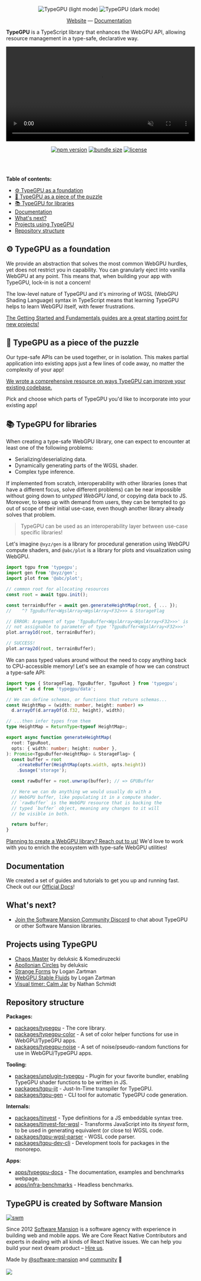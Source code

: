 <div align="center">

![TypeGPU (light mode)](./apps/typegpu-docs/public/typegpu-logo-light.svg#gh-light-mode-only)
![TypeGPU (dark mode)](./apps/typegpu-docs/public/typegpu-logo-dark.svg#gh-dark-mode-only)

[Website](https://docs.swmansion.com/TypeGPU) —
[Documentation](https://docs.swmansion.com/TypeGPU/getting-started)

</div>

**TypeGPU** is a TypeScript library that enhances the WebGPU API, allowing
resource management in a type-safe, declarative way.

<div align="center">
<video width="512" autoplay muted loop playsinline src="https://github.com/user-attachments/assets/5bca716d-477d-44a1-a839-5df0c8d9044c"></video>

<!-- automd:badges color="plum" license name="typegpu" bundlephobia no-npmDownloads -->

[![npm version](https://img.shields.io/npm/v/typegpu?color=plum)](https://npmjs.com/package/typegpu)
[![bundle size](https://img.shields.io/bundlephobia/minzip/typegpu?color=plum)](https://bundlephobia.com/package/typegpu)
[![license](https://img.shields.io/github/license/software-mansion/TypeGPU?color=plum)](https://github.com/software-mansion/TypeGPU/blob/main/LICENSE)

<!-- /automd -->

</div>

<br>
<br>

**Table of contents:**

- [⚙️ TypeGPU as a foundation](#⚙️-typegpu-as-a-foundation)
- [🧩 TypeGPU as a piece of the puzzle](#🧩-typegpu-as-a-piece-of-the-puzzle)
- [📚 TypeGPU for libraries](#📚-typegpu-for-libraries)
- [Documentation](#documentation)
- [What's next?](#whats-next)
- [Projects using TypeGPU](#projects-using-typegpu)
- [Repository structure](#repository-structure)

## ⚙️ TypeGPU as a foundation

We provide an abstraction that solves the most common WebGPU hurdles, yet does
not restrict you in capability. You can granularly eject into vanilla WebGPU at
any point. This means that, when building your app with TypeGPU, lock-in is not
a concern!

The low-level nature of TypeGPU and it's mirroring of WGSL (WebGPU Shading
Language) syntax in TypeScript means that learning TypeGPU helps to learn WebGPU
itself, with fewer frustrations.

[The Getting Started and Fundamentals guides are a great starting point for new projects!](https://docs.swmansion.com/TypeGPU/getting-started/)

## 🧩 TypeGPU as a piece of the puzzle

Our type-safe APIs can be used together, or in isolation. This makes partial
application into existing apps just a few lines of code away, no matter the
complexity of your app!

[We wrote a comprehensive resource on ways TypeGPU can improve your existing codebase.](https://docs.swmansion.com/TypeGPU/integration/webgpu-interoperability/)

Pick and choose which parts of TypeGPU you'd like to incorporate into your
existing app!

## 📚 TypeGPU for libraries

When creating a type-safe WebGPU library, one can expect to encounter at least
one of the following problems:

- Serializing/deserializing data.
- Dynamically generating parts of the WGSL shader.
- Complex type inference.

If implemented from scratch, interoperability with other libraries (ones that
have a different focus, solve different problems) can be near impossible without
going down to _untyped WebGPU land_, or copying data back to JS. Moreover, to
keep up with demand from users, they can be tempted to go out of scope of their
initial use-case, even though another library already solves that problem.

> TypeGPU can be used as an interoperability layer between use-case specific
> libraries!

Let's imagine `@xyz/gen` is a library for procedural generation using WebGPU
compute shaders, and `@abc/plot` is a library for plots and visualization using
WebGPU.

```ts
import tgpu from 'typegpu';
import gen from '@xyz/gen';
import plot from '@abc/plot';

// common root for allocating resources
const root = await tgpu.init();

const terrainBuffer = await gen.generateHeightMap(root, { ... });
//    ^? TgpuBuffer<WgslArray<WgslArray<F32>>> & StorageFlag

// ERROR: Argument of type 'TgpuBuffer<WgslArray<WgslArray<F32>>>' is
// not assignable to parameter of type 'TgpuBuffer<WgslArray<F32>>>'
plot.array1d(root, terrainBuffer);

// SUCCESS!
plot.array2d(root, terrainBuffer);
```

We can pass typed values around without the need to copy anything back to
CPU-accessible memory! Let's see an example of how we can construct a type-safe
API:

```ts
import type { StorageFlag, TgpuBuffer, TgpuRoot } from 'typegpu';
import * as d from 'typegpu/data';

// We can define schemas, or functions that return schemas...
const HeightMap = (width: number, height: number) =>
  d.arrayOf(d.arrayOf(d.f32, height), width);

// ...then infer types from them
type HeightMap = ReturnType<typeof HeightMap>;

export async function generateHeightMap(
  root: TgpuRoot,
  opts: { width: number; height: number },
): Promise<TgpuBuffer<HeightMap> & StorageFlag> {
  const buffer = root
    .createBuffer(HeightMap(opts.width, opts.height))
    .$usage('storage');

  const rawBuffer = root.unwrap(buffer); // => GPUBuffer

  // Here we can do anything we would usually do with a
  // WebGPU buffer, like populating it in a compute shader.
  // `rawBuffer` is the WebGPU resource that is backing the
  // typed `buffer` object, meaning any changes to it will
  // be visible in both.

  return buffer;
}
```

[Planning to create a WebGPU library? Reach out to us!](https://discord.gg/8jpfgDqPcM)
We'd love to work with you to enrich the ecosystem with type-safe WebGPU
utilities!

## Documentation

We created a set of guides and tutorials to get you up and running fast. Check
out our [Official Docs](https://docs.swmansion.com/TypeGPU/getting-started)!

## What's next?

- [Join the Software Mansion Community Discord](https://discord.gg/8jpfgDqPcM)
  to chat about TypeGPU or other Software Mansion libraries.

## Projects using TypeGPU

<!-- automd:file src="./projects-using-typegpu.md" -->

- [Chaos Master](https://chaos-master.vercel.app) by deluksic & Komediruzecki
- [Apollonian Circles](https://deluksic.github.io/apollonian-circles/) by
  deluksic
- [Strange Forms](https://github.com/loganzartman/strangeforms) by Logan Zartman
- [WebGPU Stable Fluids](https://github.com/loganzartman/webgpu-stable-fluids)
  by Logan Zartman
- [Visual timer: Calm Jar](https://apps.apple.com/us/app/visual-timer-calm-jar/id6741375962)
  by Nathan Schmidt

<!-- /automd -->

## Repository structure

**Packages:**

- [packages/typegpu](/packages/typegpu) - The core library.
- [packages/typegpu-color](/packages/typegpu-color) - A set of color helper
  functions for use in WebGPU/TypeGPU apps.
- [packages/typegpu-noise](/packages/typegpu-noise) - A set of
  noise/pseudo-random functions for use in WebGPU/TypeGPU apps.

**Tooling:**

- [packages/unplugin-typegpu](/packages/unplugin-typegpu) - Plugin for your
  favorite bundler, enabling TypeGPU shader functions to be written in JS.
- [packages/tgpu-jit](/packages/tgpu-jit) - Just-In-Time transpiler for TypeGPU.
- [packages/tgpu-gen](/packages/tgpu-gen) - CLI tool for automatic TypeGPU code
  generation.

**Internals:**

- [packages/tinyest](/packages/tinyest) - Type definitions for a JS embeddable
  syntax tree.
- [packages/tinyest-for-wgsl](/packages/tinyest-for-wgsl) - Transforms
  JavaScript into its _tinyest_ form, to be used in generating equivalent (or
  close to) WGSL code.
- [packages/tgpu-wgsl-parser](/packages/tgpu-wgsl-parser) - WGSL code parser.
- [packages/tgpu-dev-cli](/packages/tgpu-dev-cli) - Development tools for
  packages in the monorepo.

**Apps**:

- [apps/typegpu-docs](/apps/typegpu-docs) - The documentation, examples and
  benchmarks webpage.
- [apps/infra-benchmarks](/apps/infra-benchmarks) - Headless benchmarks.

## TypeGPU is created by Software Mansion

[![swm](https://logo.swmansion.com/logo?color=white&variant=desktop&width=150&tag=typegpu-github 'Software Mansion')](https://swmansion.com)

Since 2012 [Software Mansion](https://swmansion.com) is a software agency with
experience in building web and mobile apps. We are Core React Native
Contributors and experts in dealing with all kinds of React Native issues. We
can help you build your next dream product –
[Hire us](https://swmansion.com/contact/projects?utm_source=typegpu&utm_medium=readme).

<!-- automd:contributors author="software-mansion" -->

Made by [@software-mansion](https://github.com/software-mansion) and [community](https://github.com/software-mansion/TypeGPU/graphs/contributors) 💛
<br><br>
<a href="https://github.com/software-mansion/TypeGPU/graphs/contributors">
<img src="https://contrib.rocks/image?repo=software-mansion/TypeGPU" />
</a>

<!-- /automd -->
